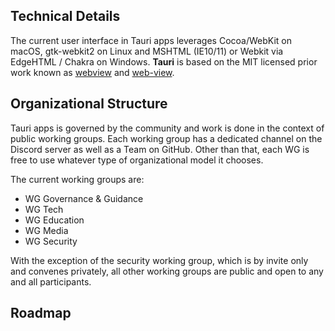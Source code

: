 ## Technical Details
The current user interface in Tauri apps leverages Cocoa/WebKit on macOS, gtk-webkit2 on Linux and MSHTML (IE10/11) or Webkit via EdgeHTML / Chakra on Windows. **Tauri** is based on the MIT licensed prior work known as [webview](https://github.com/zserge/webview) and [web-view]().

## Organizational Structure
Tauri apps is governed by the community and work is done in the context of public working groups. Each working group has a dedicated channel on the Discord server as well as a Team on GitHub. Other than that, each WG is free to use whatever type of organizational model it chooses.
 
 The current working groups are: 
- WG Governance & Guidance
- WG Tech
- WG Education
- WG Media
- WG Security

With the exception of the security working group, which is by invite only and convenes privately, all other working groups are public and open to any and all participants.

## Roadmap




